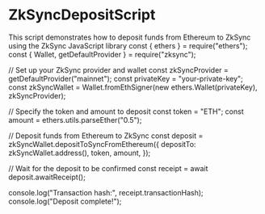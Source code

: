 # ZkSyncDepositScript   
This script demonstrates how to deposit funds from Ethereum to ZkSync using the ZkSync JavaScript library
const { ethers } = require("ethers");
const { Wallet, getDefaultProvider } = require("zksync");

// Set up your ZkSync provider and wallet
const zkSyncProvider = getDefaultProvider("mainnet");
const privateKey = "your-private-key";
const zkSyncWallet = Wallet.fromEthSigner(new ethers.Wallet(privateKey), zkSyncProvider);

// Specify the token and amount to deposit
const token = "ETH";
const amount = ethers.utils.parseEther("0.5");

// Deposit funds from Ethereum to ZkSync
const deposit = zkSyncWallet.depositToSyncFromEthereum({
  depositTo: zkSyncWallet.address(),
  token,
  amount,
});

// Wait for the deposit to be confirmed
const receipt = await deposit.awaitReceipt();

console.log("Transaction hash:", receipt.transactionHash);
console.log("Deposit complete!");
